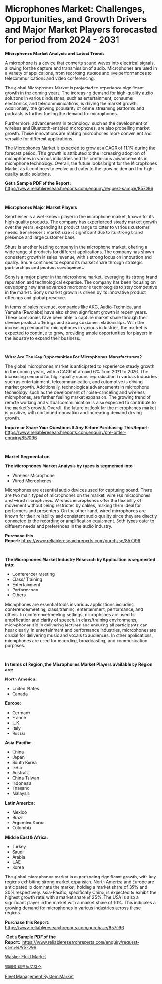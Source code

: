 <p><h1>Microphones Market: Challenges, Opportunities, and Growth Drivers and Major Market Players forecasted for period from 2024 - 2031</h1></p><p><strong>Microphones Market Analysis and Latest Trends</strong></p>
<p><p>A microphone is a device that converts sound waves into electrical signals, allowing for the capture and transmission of audio. Microphones are used in a variety of applications, from recording studios and live performances to telecommunications and video conferencing.</p><p>The global Microphones Market is projected to experience significant growth in the coming years. The increasing demand for high-quality audio solutions in various industries, such as entertainment, consumer electronics, and telecommunications, is driving the market growth. Additionally, the growing popularity of online streaming platforms and podcasts is further fueling the demand for microphones.</p><p>Furthermore, advancements in technology, such as the development of wireless and Bluetooth-enabled microphones, are also propelling market growth. These innovations are making microphones more convenient and versatile for different applications.</p><p>The Microphones Market is expected to grow at a CAGR of 11.1% during the forecast period. This growth is attributed to the increasing adoption of microphones in various industries and the continuous advancements in microphone technology. Overall, the future looks bright for the Microphones Market as it continues to evolve and cater to the growing demand for high-quality audio solutions.</p></p>
<p><strong>Get a Sample PDF of the Report:&nbsp;</strong> <a href="https://www.reliableresearchreports.com/enquiry/request-sample/857096">https://www.reliableresearchreports.com/enquiry/request-sample/857096</a></p>
<p>&nbsp;</p>
<p><strong>Microphones Major Market Players</strong></p>
<p><p>Sennheiser is a well-known player in the microphone market, known for its high-quality products. The company has experienced steady market growth over the years, expanding its product range to cater to various customer needs. Sennheiser's market size is significant due to its strong brand presence and large customer base.</p><p>Shure is another leading company in the microphone market, offering a wide range of products for different applications. The company has shown consistent growth in sales revenue, with a strong focus on innovation and quality. Shure continues to expand its market share through strategic partnerships and product development.</p><p>Sony is a major player in the microphone market, leveraging its strong brand reputation and technological expertise. The company has been focusing on developing new and advanced microphone technologies to stay competitive in the market. Sony's market growth is driven by its innovative product offerings and global presence.</p><p>In terms of sales revenue, companies like AKG, Audio-Technica, and Yamaha (Revolabs) have also shown significant growth in recent years. These companies have been able to capture market share through their diverse product offerings and strong customer relationships. With the increasing demand for microphones in various industries, the market is expected to continue to grow, providing ample opportunities for players in the industry to expand their business.</p></p>
<p>&nbsp;</p>
<p><strong>What Are The Key Opportunities For Microphones Manufacturers?</strong></p>
<p><p>The global microphones market is anticipated to experience steady growth in the coming years, with a CAGR of around 6% from 2021 to 2026. The increasing demand for high-quality sound reproduction in various industries such as entertainment, telecommunication, and automotive is driving market growth. Additionally, technological advancements in microphone technology, such as the development of noise-canceling and wireless microphones, are further fueling market expansion. The growing trend of remote working and virtual communication is also expected to contribute to the market's growth. Overall, the future outlook for the microphones market is positive, with continued innovation and increasing demand driving growth.</p></p>
<p><strong>Inquire or Share Your Questions If Any Before Purchasing This Report:</strong> <a href="https://www.reliableresearchreports.com/enquiry/pre-order-enquiry/857096">https://www.reliableresearchreports.com/enquiry/pre-order-enquiry/857096</a></p>
<p>&nbsp;</p>
<p><strong>Market Segmentation</strong></p>
<p><strong>The Microphones Market Analysis by types is segmented into:</strong></p>
<p><ul><li>Wireless Microphone</li><li>Wired Microphones</li></ul></p>
<p><p>Microphones are essential audio devices used for capturing sound. There are two main types of microphones on the market: wireless microphones and wired microphones. Wireless microphones offer the flexibility of movement without being restricted by cables, making them ideal for performers and presenters. On the other hand, wired microphones are known for their reliability and consistent audio quality since they are directly connected to the recording or amplification equipment. Both types cater to different needs and preferences in the audio industry.</p></p>
<p><strong>Purchase this Report:&nbsp;</strong><a href="https://www.reliableresearchreports.com/purchase/857096">https://www.reliableresearchreports.com/purchase/857096</a></p>
<p>&nbsp;</p>
<p><strong>The Microphones Market Industry Research by Application is segmented into:</strong></p>
<p><ul><li>Conference/ Meeting</li><li>Class/ Training</li><li>Entertainment</li><li>Performance</li><li>Others</li></ul></p>
<p><p>Microphones are essential tools in various applications including conference/meeting, class/training, entertainment, performance, and others. In conference/meeting settings, microphones are used for amplification and clarity of speech. In class/training environments, microphones aid in delivering lectures and ensuring all participants can hear clearly. In entertainment and performance industries, microphones are crucial for delivering music and vocals to audiences. In other applications, microphones are used for recording, broadcasting, and communication purposes.</p></p>
<p>&nbsp;</p>
<p><strong>In terms of Region, the Microphones Market Players available by Region are:</strong></p>
<p>
    <p> <strong> North America: </strong>
        <ul>
            <li>United States</li>
            <li>Canada</li>
        </ul>
        </p> 
    <p> <strong> Europe: </strong>
        <ul>
            <li>Germany</li>
            <li>France</li>
            <li>U.K.</li>
            <li>Italy</li>
            <li>Russia</li>
        </ul>
        </p> 
    <p> <strong> Asia-Pacific: </strong>
        <ul>
            <li>China</li>
            <li>Japan</li>
            <li>South Korea</li>
            <li>India</li>
            <li>Australia</li>
            <li>China Taiwan</li>
            <li>Indonesia</li>
            <li>Thailand</li>
            <li>Malaysia</li>
        </ul>
        </p> 
    <p> <strong> Latin America: </strong>
        <ul>
            <li>Mexico</li>
            <li>Brazil</li>
            <li>Argentina Korea</li>
            <li>Colombia</li>
        </ul>
        </p> 
    <p> <strong> Middle East & Africa: </strong>
        <ul>
            <li>Turkey</li>
            <li>Saudi</li>
            <li>Arabia</li>
            <li>UAE</li>
            <li>Korea</li>
        </ul>
    </p>
    </p>
<p><p>The global microphones market is experiencing significant growth, with key regions exhibiting strong market expansion. North America and Europe are anticipated to dominate the market, holding a market share of 35% and 30% respectively. Asia-Pacific, specifically China, is expected to exhibit the highest growth rate, with a market share of 25%. The USA is also a significant player in the market with a market share of 10%. This indicates a growing demand for microphones in various industries across these regions.</p></p>
<p><strong>Purchase this Report: </strong><a href="https://www.reliableresearchreports.com/purchase/857096">https://www.reliableresearchreports.com/purchase/857096</a></p>
<p>&nbsp;<strong>Get a Sample PDF of the Report:&nbsp;&nbsp;</strong><a href="https://www.reliableresearchreports.com/enquiry/request-sample/857096">https://www.reliableresearchreports.com/enquiry/request-sample/857096</a></p>
<p><strong></strong></p>
<p><p><a href="https://issuu.com/reportprime-2/docs/washer-fluid-market-size-2030.pptx">Washer Fluid Market</a></p><p><a href="https://github.com/royErdmtyan906778/Market-Research-Report-List-1/blob/main/36030898510.md">텔레콤 테크놀로지스</a></p><p><a href="https://issuu.com/reportprime-2/docs/fleet-management-system-market-size-2030.pptx">Fleet Management System Market</a></p></p>